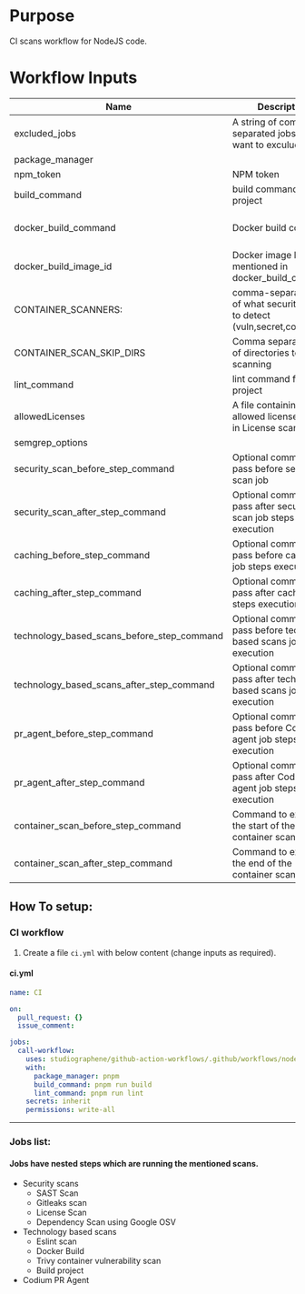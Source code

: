 # Purpose

CI scans workflow for NodeJS code.

# Workflow Inputs

| Name                                       | Description                                                                 | Required | Default                          |
| ------------------------------------------ | --------------------------------------------------------------------------- | -------- | -------------------------------- |
| excluded_jobs                              | A string of comma separated jobs that you want to exculude.                 | no       |                                  |
| package_manager                            |                                                                             | no       | npm                              |
| npm_token                                  | NPM token                                                                   | no       |                                  |
| build_command                              | build command for the project                                               | no       | `npm run build`                  |
| docker_build_command                       | Docker build command                                                        | no       | `docker build -t local:latest .` |
| docker_build_image_id                      | Docker image ID as mentioned in docker_build_command                        | no       | `local:latest`                   |
| CONTAINER_SCANNERS:                        | comma-separated list of what security issues to detect (vuln,secret,config) | no       | `vuln`                           |
| CONTAINER_SCAN_SKIP_DIRS                   | Comma separated list of directories to skip scanning                        | no       |                                  |
| lint_command                               | lint command for the project                                                | no       | `npm run lint`                   |
| allowedLicenses                            | A file containing allowed licenses name in License scan finding             | no       |                                  |
| semgrep_options                            |                                                                             | no       |                                  |
| security_scan_before_step_command          | Optional commands to pass before secuirty scan job                          | no       |                                  |
| security_scan_after_step_command           | Optional commands to pass after secuirty scan job steps execution           | no       |                                  |
| caching_before_step_command                | Optional commands to pass before caching job steps execution                | no       |                                  |
| caching_after_step_command                 | Optional commands to pass after caching job steps execution                 | no       |                                  |
| technology_based_scans_before_step_command | Optional commands to pass before techology based scans job steps execution  | no       |                                  |
| technology_based_scans_after_step_command  | Optional commands to pass after techology based scans job steps execution   | no       |                                  |
| pr_agent_before_step_command               | Optional commands to pass before Codium PR agent job steps execution        | no       |                                  |
| pr_agent_after_step_command                | Optional commands to pass after Codium PR agent job steps execution         | no       |                                  |
| container_scan_before_step_command         | Command to execute at the start of the container scan                       | no       |                                  |
| container_scan_after_step_command          | Command to execute at the end of the container scan                         | no       |                                  |

## How To setup:

### CI workflow

1. Create a file `ci.yml` with below content (change inputs as required).

#### ci.yml

```yaml
name: CI

on:
  pull_request: {}
  issue_comment:

jobs:
  call-workflow:
    uses: studiographene/github-action-workflows/.github/workflows/nodejs-ci.yml@master # if you want alternatively pin to tag version version
    with:
      package_manager: pnpm
      build_command: pnpm run build
      lint_command: pnpm run lint
    secrets: inherit
    permissions: write-all
```

---

### Jobs list:

#### Jobs have nested steps which are running the mentioned scans.

- Security scans
  - SAST Scan
  - Gitleaks scan
  - License Scan
  - Dependency Scan using Google OSV
- Technology based scans
  - Eslint scan
  - Docker Build
  - Trivy container vulnerability scan
  - Build project
- Codium PR Agent
